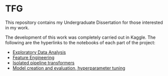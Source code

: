 # TFG

This repository contains my Undergraduate Dissertation for those interested in my work.

The development of this work was completely carried out in Kaggle. The following are the hyperlinks to the notebooks of each part of the project:

- [Exploratory Data Analysis](https://www.kaggle.com/davidmora/tfg-pet-adoption-eda)
- [Feature Engineering](https://www.kaggle.com/davidmora/tfg-pet-adoption-fe-fss)
- [Isolated pipeline transformers](https://www.kaggle.com/davidmora/transformers-tfg-pet-adoption)
- [Model creation and evaluation, hyperparameter tuning](https://www.kaggle.com/davidmora/tfg-pet-adoption-hpt-models)
